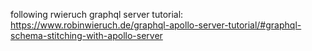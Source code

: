 following rwieruch graphql server tutorial: https://www.robinwieruch.de/graphql-apollo-server-tutorial/#graphql-schema-stitching-with-apollo-server